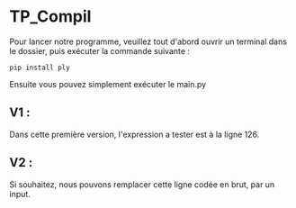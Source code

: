 # TP_Compil

Pour lancer notre programme, veuillez tout d'abord ouvrir un terminal dans le dossier, puis exécuter la commande suivante :

``pip install ply`` 

Ensuite vous pouvez simplement exécuter le main.py

## V1 :
Dans cette première version, l'expression a tester est à la ligne 126.

## V2 :
Si souhaitez, nous pouvons remplacer cette ligne codée en brut, par un input.
